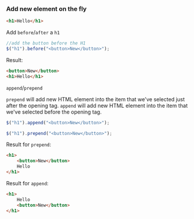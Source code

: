 
### Add new element on the fly

```html
<h1>Hello</h1>
```

Add `before`/`after` a `h1`
```js
//add the button before the H1
$("h1").before("<button>New</button>");
```

Result:

```html
<button>New</button>
<h1>Hello</h1>
```

`append`/`prepend`

`prepend` will add new HTML element into the item that we've selected just after the opening tag.
`append` will add new HTML element into the item that we've selected before the opening tag.

```js
$("h1").append("<button>New</button>");
```

```js
$("h1").prepend("<button>New</button>");
```

Result for `prepend`:
```html
<h1>
	<button>New</button>
	Hello
</h1>
```

Result for `append`:
```html
<h1>
	Hello
	<button>New</button>
</h1>
```